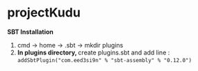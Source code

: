 # projectKudu

<b> SBT Installation </b>

1. cmd -> home -> .sbt -> mkdir plugins
2. <b> In plugins directory, </b> create plugins.sbt and add line :
`addSbtPlugin("com.eed3si9n" % "sbt-assembly" % "0.12.0")`
